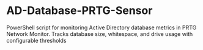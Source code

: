# AD-Database-PRTG-Sensor
PowerShell script for monitoring Active Directory database metrics in PRTG Network Monitor. Tracks database size, whitespace, and drive usage with configurable thresholds
